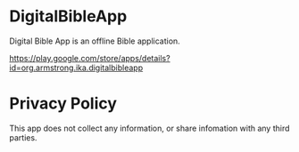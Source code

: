 # DigitalBibleApp

Digital Bible App is an offline Bible application.

https://play.google.com/store/apps/details?id=org.armstrong.ika.digitalbibleapp


# Privacy Policy
This app does not collect any information, or share infomation with any third parties.
